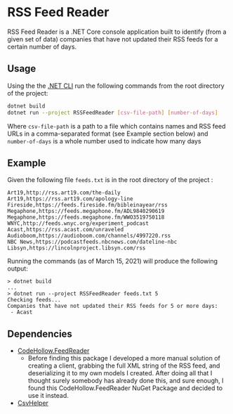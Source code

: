 # RSS Feed Reader

RSS Feed Reader is a .NET Core console application built to identify (from a given set of data) companies that have not updated their RSS feeds for a certain number of days.

## Usage

Using the the [.NET CLI](https://docs.microsoft.com/en-us/dotnet/core/tools/) run the following commands from the root directory of the project:

```bash
dotnet build
dotnet run --project RSSFeedReader [csv-file-path] [number-of-days]
```
Where `csv-file-path` is a path to a file which contains names and RSS feed URLs in a comma-separated format (see Example section below) and `number-of-days` is a whole number used to indicate how many days 

## Example

Given the following file `feeds.txt` is in the root directory of the project :
```csv
Art19,http://rss.art19.com/the-daily
Art19,https://rss.art19.com/apology-line
Fireside,https://feeds.fireside.fm/bibleinayear/rss
Megaphone,https://feeds.megaphone.fm/ADL9840290619
Megaphone,https://feeds.megaphone.fm/WWO3519750118
WNYC,http://feeds.wnyc.org/experiment_podcast
Acast,https://rss.acast.com/unraveled
Audioboom,https://audioboom.com/channels/4997220.rss
NBC News,https://podcastfeeds.nbcnews.com/dateline-nbc
Libsyn,https://lincolnproject.libsyn.com/rss
```

Running the commands (as of March 15, 2021) will produce the following output:
```
> dotnet build
...
> dotnet run --project RSSFeedReader feeds.txt 5
Checking feeds...
Companies that have not updated their RSS feeds for 5 or more days:
 - Acast 
```

## Dependencies

 - [CodeHollow.FeedReader](https://github.com/codehollow/FeedReader)
	 - Before finding this package I developed a more manual solution of creating a client, grabbing the full XML string of the RSS feed, and deserializing it to my own models I created. After doing all that I thought surely somebody has already done this, and sure enough, I found this CodeHollow.FeedReader NuGet Package and decided to use it instead.
 - [CsvHelper](https://github.com/JoshClose/CsvHelper)
